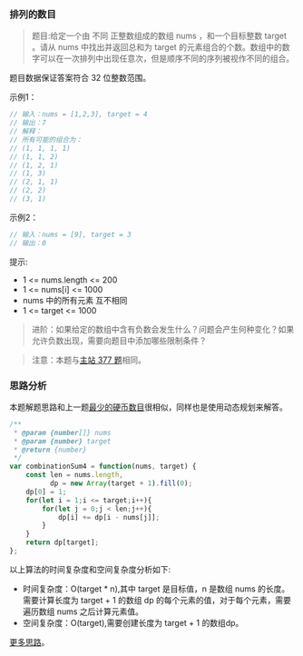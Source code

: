 ###  排列的数目
 
> 题目:给定一个由 不同 正整数组成的数组 nums ，和一个目标整数 target 。请从 nums 中找出并返回总和为 target 的元素组合的个数。数组中的数字可以在一次排列中出现任意次，但是顺序不同的序列被视作不同的组合。

题目数据保证答案符合 32 位整数范围。


示例1：

```js
// 输入：nums = [1,2,3], target = 4
// 输出：7
// 解释：
// 所有可能的组合为：
// (1, 1, 1, 1)
// (1, 1, 2)
// (1, 2, 1)
// (1, 3)
// (2, 1, 1)
// (2, 2)
// (3, 1)
```


示例2：

```js
// 输入：nums = [9], target = 3
// 输出：0
```

提示:

* 1 <= nums.length <= 200
* 1 <= nums[i] <= 1000
* nums 中的所有元素 互不相同
* 1 <= target <= 1000

> 进阶：如果给定的数组中含有负数会发生什么？问题会产生何种变化？如果允许负数出现，需要向题目中添加哪些限制条件？

> 注意：本题与[主站 377 题](https://leetcode-cn.com/problems/combination-sum-iv/)相同。

### 思路分析

本题解题思路和上一题[最少的硬币数目](./coinChange.md)很相似，同样也是使用动态规划来解答。

```js
/**
 * @param {number[]} nums
 * @param {number} target
 * @return {number}
 */
var combinationSum4 = function(nums, target) {
    const len = nums.length,
          dp = new Array(target + 1).fill(0);
    dp[0] = 1;
    for(let i = 1;i <= target;i++){
        for(let j = 0;j < len;j++){
            dp[i] += dp[i - nums[j]];
        }
    }
    return dp[target];
};
```

以上算法的时间复杂度和空间复杂度分析如下:

* 时间复杂度：O(target * n),其中 target 是目标值，n 是数组 nums 的长度。需要计算长度为 target + 1 的数组 dp 的每个元素的值，对于每个元素，需要遍历数组 nums 之后计算元素值。
* 空间复杂度：O(target),需要创建长度为 target + 1 的数组dp。

[更多思路](https://leetcode-cn.com/problems/D0F0SV/solution/pai-lie-de-shu-mu-by-leetcode-solution-og7w/)。
